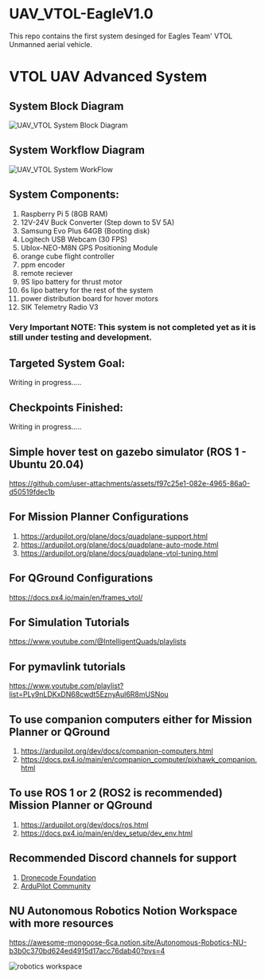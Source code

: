 # UAV_VTOL-EagleV1.0
This repo contains the first system desinged for Eagles Team' VTOL Unmanned aerial vehicle.

# VTOL UAV Advanced System

## System Block Diagram
![UAV_VTOL System Block Diagram](https://github.com/user-attachments/assets/25a8dc55-6261-436f-afd5-4b424200b546)

## System Workflow Diagram
![UAV_VTOL System WorkFlow](https://github.com/user-attachments/assets/2f61b93e-dae1-41a4-8111-218de3d76ce8)

## System Components:
1. Raspberry Pi 5 (8GB RAM)
2. 12V-24V Buck Converter (Step down to 5V 5A)
3. Samsung Evo Plus 64GB (Booting disk)
4. Logitech USB Webcam (30 FPS)
5. Ublox-NEO-M8N GPS Positioning Module
6. orange cube flight controller
7. ppm encoder
8. remote reciever
9. 9S lipo battery for thrust motor
10. 6s lipo battery for the rest of the system
11. power distribution board for hover motors
12. SIK Telemetry Radio V3

### Very Important NOTE: This system is not completed yet as it is still under testing and development.

## Targeted System Goal:
Writing in progress.....

## Checkpoints Finished:
Writing in progress.....
## Simple hover test on gazebo simulator (ROS 1 - Ubuntu 20.04)
https://github.com/user-attachments/assets/f97c25e1-082e-4965-86a0-d50519fdec1b

## For Mission Planner Configurations 
1. https://ardupilot.org/plane/docs/quadplane-support.html
2. https://ardupilot.org/plane/docs/quadplane-auto-mode.html
3. https://ardupilot.org/plane/docs/quadplane-vtol-tuning.html

## For QGround Configurations 
https://docs.px4.io/main/en/frames_vtol/

## For Simulation Tutorials
https://www.youtube.com/@IntelligentQuads/playlists

## For pymavlink tutorials
https://www.youtube.com/playlist?list=PLy9nLDKxDN68cwdt5EznyAul6R8mUSNou

## To use companion computers either for Mission Planner or QGround
1. https://ardupilot.org/dev/docs/companion-computers.html
2. https://docs.px4.io/main/en/companion_computer/pixhawk_companion.html

## To use ROS 1 or 2 (ROS2 is recommended) Mission Planner or QGround
1. https://ardupilot.org/dev/docs/ros.html
2. https://docs.px4.io/main/en/dev_setup/dev_env.html

## Recommended Discord channels for support 
1. [Dronecode Foundation](https://discord.com/invite/dronecode) 
2. [ArduPilot Community](https://discord.com/invite/M346dY8)

## NU Autonomous Robotics Notion Workspace with more resources 
https://awesome-mongoose-6ca.notion.site/Autonomous-Robotics-NU-b3b0c370bd624ed4915d17acc76dab40?pvs=4

![robotics workspace](https://github.com/user-attachments/assets/023374e9-325e-4074-a878-cdb9cc16a30d)
